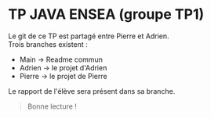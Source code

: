 # TP JAVA ENSEA (groupe TP1) 
Le git de ce TP est partagé entre Pierre et Adrien.<br/>
Trois branches existent :<br/>

- Main -> Readme commun<br/>  
- Adrien -> le projet d'Adrien<br/>
- Pierre -> le projet de Pierre <br/>

Le rapport de l'élève sera présent dans sa branche. 
>Bonne lecture !
